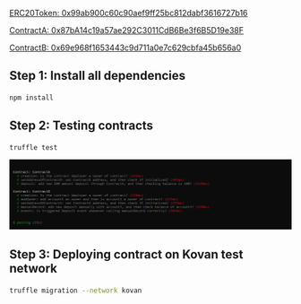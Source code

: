 [ERC20Token: 0x99ab900c60c90aef9ff25bc812dabf3616727b16](https://kovan.etherscan.io/address/0x99ab900c60c90aef9ff25bc812dabf3616727b16)

[ContractA: 0x87bA14c19a57ae292C3011CdB6Be3f6B5D19e38F](https://kovan.etherscan.io/address/0x87bA14c19a57ae292C3011CdB6Be3f6B5D19e38F)

[ContractB: 0x69e968f1653443c9d711a0e7c629cbfa45b656a0](https://kovan.etherscan.io/address/0x69e968f1653443c9d711a0e7c629cbfa45b656a0)

## Step 1: Install all dependencies

```sh
npm install
```
## Step 2: Testing contracts

```sh
truffle test
```
![Test contract](./assets/test-contract.png)
## Step 3: Deploying contract on Kovan test network

```sh
truffle migration --network kovan
```
